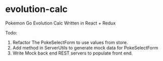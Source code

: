 # evolution-calc
Pokemon Go Evolution Calc Written in React + Redux

Todo:

1. Refactor The PokeSelectForm to use values from store.
2. Add method in ServerUtils to generate mock data for PokeSelectForm
3. Write Mock back end REST servers to populate front end.
